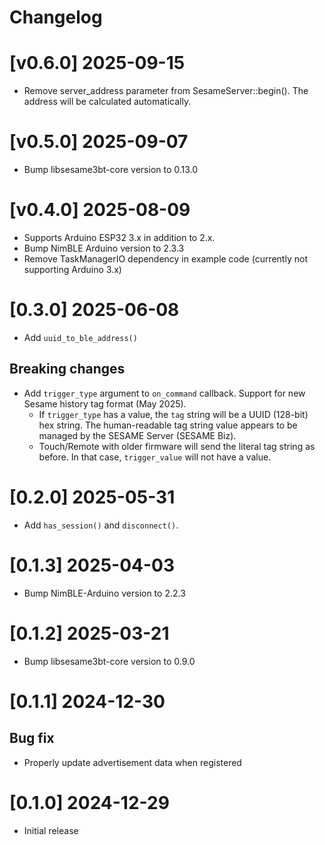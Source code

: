 # Changelog

# [v0.6.0] 2025-09-15
- Remove server_address parameter from SesameServer::begin(). The address will be calculated automatically.

# [v0.5.0] 2025-09-07
- Bump libsesame3bt-core version to 0.13.0

# [v0.4.0] 2025-08-09
- Supports Arduino ESP32 3.x in addition to 2.x.
- Bump NimBLE Arduino version to 2.3.3
- Remove TaskManagerIO dependency in example code (currently not supporting Arduino 3.x)

# [0.3.0] 2025-06-08
- Add `uuid_to_ble_address()`

## Breaking changes
- Add `trigger_type` argument to `on_command` callback.
Support for new Sesame history tag format (May 2025).
	- If `trigger_type` has a value, the `tag` string will be a UUID (128-bit) hex string.
The human-readable tag string value appears to be managed by the SESAME Server (SESAME Biz).
	 - Touch/Remote with older firmware will send the literal tag string as before. In that case, `trigger_value` will not have a value.

# [0.2.0] 2025-05-31
- Add `has_session()` and `disconnect()`.

# [0.1.3] 2025-04-03
- Bump NimBLE-Arduino version to 2.2.3

# [0.1.2] 2025-03-21
- Bump libsesame3bt-core version to 0.9.0

# [0.1.1] 2024-12-30

## Bug fix
- Properly update advertisement data when registered

# [0.1.0] 2024-12-29

- Initial release
